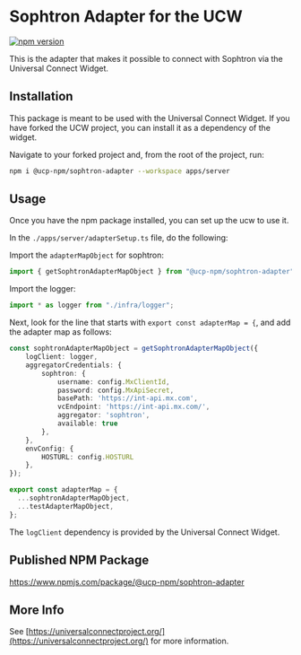 # Sophtron Adapter for the UCW

[![npm version](https://badge.fury.io/js/@ucp-npm%2Fsophtron-adapter.svg)](https://badge.fury.io/js/@ucp-npm%2Fsophtron-adapter)

This is the adapter that makes it possible to connect with Sophtron via the Universal Connect Widget.

## Installation

This package is meant to be used with the Universal Connect Widget. If you have forked the UCW project, you can install it as a dependency of the widget.

Navigate to your forked project and, from the root of the project, run:

```bash
npm i @ucp-npm/sophtron-adapter --workspace apps/server
```
## Usage

Once you have the npm package installed, you can set up the ucw to use it.

In the `./apps/server/adapterSetup.ts` file, do the following:

Import the `adapterMapObject` for sophtron:

```typescript
import { getSophtronAdapterMapObject } from "@ucp-npm/sophtron-adapter";
```

Import the logger:

```typescript
import * as logger from "./infra/logger";
```

Next, look for the line that starts with `export const adapterMap = {`, and add the adapter map as follows:

```typescript
const sophtronAdapterMapObject = getSophtronAdapterMapObject({
    logClient: logger,
    aggregatorCredentials: {
        sophtron: {
            username: config.MxClientId,
            password: config.MxApiSecret,
            basePath: 'https://int-api.mx.com',
            vcEndpoint: 'https://int-api.mx.com/',
            aggregator: 'sophtron',
            available: true
        },
    },
    envConfig: {
        HOSTURL: config.HOSTURL
    },
});

export const adapterMap = {
  ...sophtronAdapterMapObject,
  ...testAdapterMapObject,
};
````

The `logClient` dependency is provided by the Universal Connect Widget.

## Published NPM Package

https://www.npmjs.com/package/@ucp-npm/sophtron-adapter

## More Info

See [https://universalconnectproject.org/](https://universalconnectproject.org/) for more information.

